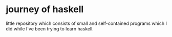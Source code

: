 # journey of haskell
little repository which consists of small and self-contained programs which I did while I've been trying to learn haskell. 

